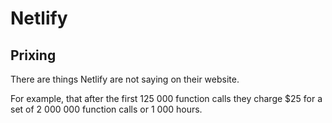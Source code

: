 # Netlify

## Prixing

There are things Netlify are not saying on their website.

For example, that after the first 125 000 function calls they charge $25 for a set of 2 000 000 function calls or 1 000 hours.
